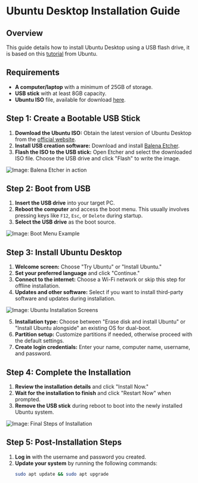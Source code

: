 # Ubuntu Desktop Installation Guide

## Overview
This guide details how to install Ubuntu Desktop using a USB flash drive, it is based on this [tutorial](https://ubuntu.com/tutorials/install-ubuntu-desktop#1-overview) from Ubuntu.

## Requirements
- **A computer/laptop** with a minimum of 25GB of storage.
- **USB stick** with at least 8GB capacity.
- **Ubuntu ISO** file, available for download [here](https://ubuntu.com/download/desktop).

## Step 1: Create a Bootable USB Stick

1. **Download the Ubuntu ISO:** Obtain the latest version of Ubuntu Desktop from the [official website](https://ubuntu.com/download/desktop).
2. **Install USB creation software:** Download and install [Balena Etcher](https://www.balena.io/etcher/).
3. **Flash the ISO to the USB stick:** Open Etcher and select the downloaded ISO file. Choose the USB drive and click "Flash" to write the image.

![Image: Balena Etcher in action](<insert-image-url-here>)

## Step 2: Boot from USB

1. **Insert the USB drive** into your target PC.
2. **Reboot the computer** and access the boot menu. This usually involves pressing keys like `F12`, `Esc`, or `Delete` during startup.
3. **Select the USB drive** as the boot source.

![Image: Boot Menu Example](<insert-image-url-here>)

## Step 3: Install Ubuntu Desktop

1. **Welcome screen:** Choose "Try Ubuntu" or "Install Ubuntu."
2. **Set your preferred language** and click "Continue."
3. **Connect to the internet:** Choose a Wi-Fi network or skip this step for offline installation.
4. **Updates and other software:** Select if you want to install third-party software and updates during installation.

![Image: Ubuntu Installation Screens](<insert-image-url-here>)

5. **Installation type:** Choose between "Erase disk and install Ubuntu" or "Install Ubuntu alongside" an existing OS for dual-boot.
6. **Partition setup:** Customize partitions if needed, otherwise proceed with the default settings.
7. **Create login credentials:** Enter your name, computer name, username, and password.

## Step 4: Complete the Installation

1. **Review the installation details** and click "Install Now."
2. **Wait for the installation to finish** and click "Restart Now" when prompted.
3. **Remove the USB stick** during reboot to boot into the newly installed Ubuntu system.

![Image: Final Steps of Installation](<insert-image-url-here>)

## Step 5: Post-Installation Steps

1. **Log in** with the username and password you created.
2. **Update your system** by running the following commands:
   ```bash
   sudo apt update && sudo apt upgrade

